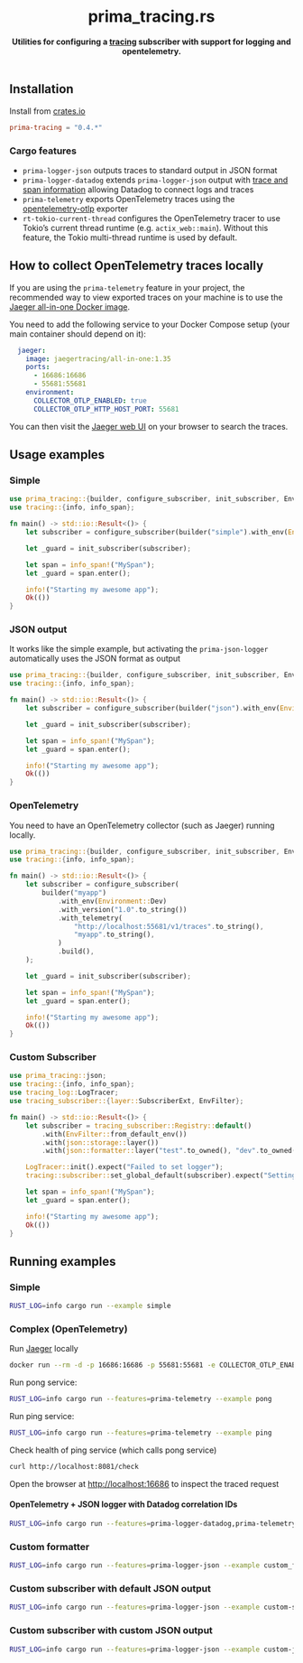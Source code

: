 <h1 align="center">prima_tracing.rs</h1>
<div align="center">
 <strong>
  Utilities for configuring a <a href="https://github.com/tokio-rs/tracing">tracing</a> subscriber with support for logging and opentelemetry.
 </strong>
</div>

<br />

## Installation

Install from [crates.io](https://crates.io/crates/prima-tracing)

```toml
prima-tracing = "0.4.*"
```

### Cargo features

- `prima-logger-json` outputs traces to standard output in JSON format
- `prima-logger-datadog` extends `prima-logger-json` output
  with [trace and span information](https://docs.datadoghq.com/tracing/connect_logs_and_traces/opentelemetry/) allowing
  Datadog to connect logs and traces
- `prima-telemetry` exports OpenTelemetry traces using the [opentelemetry-otlp](https://crates.io/crates/opentelemetry-otlp) exporter
- `rt-tokio-current-thread` configures the OpenTelemetry tracer to use Tokio’s current thread runtime
  (e.g. `actix_web::main`). Without this feature, the Tokio multi-thread runtime is used by default.

## How to collect OpenTelemetry traces locally

If you are using the `prima-telemetry` feature in your project, the recommended way to view exported traces on your machine is to use the [Jaeger all-in-one Docker image](https://hub.docker.com/r/jaegertracing/opentelemetry-all-in-one/).

You need to add the following service to your Docker Compose setup (your main container should depend on it):
```yaml
  jaeger:
    image: jaegertracing/all-in-one:1.35
    ports:
      - 16686:16686
      - 55681:55681
    environment:
      COLLECTOR_OTLP_ENABLED: true
      COLLECTOR_OTLP_HTTP_HOST_PORT: 55681
```
You can then visit the [Jaeger web UI](http://localhost:16686/search) on your browser to search the traces.

## Usage examples

### Simple

```rust
use prima_tracing::{builder, configure_subscriber, init_subscriber, Environment};
use tracing::{info, info_span};

fn main() -> std::io::Result<()> {
    let subscriber = configure_subscriber(builder("simple").with_env(Environment::Dev).build());

    let _guard = init_subscriber(subscriber);

    let span = info_span!("MySpan");
    let _guard = span.enter();

    info!("Starting my awesome app");
    Ok(())
}
```

### JSON output

It works like the simple example, but activating the `prima-json-logger` automatically uses the JSON format as output

```rust
use prima_tracing::{builder, configure_subscriber, init_subscriber, Environment};
use tracing::{info, info_span};

fn main() -> std::io::Result<()> {
    let subscriber = configure_subscriber(builder("json").with_env(Environment::Dev).build());

    let _guard = init_subscriber(subscriber);

    let span = info_span!("MySpan");
    let _guard = span.enter();

    info!("Starting my awesome app");
    Ok(())
}

```

### OpenTelemetry

You need to have an OpenTelemetry collector (such as Jaeger) running locally.

```rust
use prima_tracing::{builder, configure_subscriber, init_subscriber, Environment};
use tracing::{info, info_span};

fn main() -> std::io::Result<()> {
    let subscriber = configure_subscriber(
        builder("myapp")
            .with_env(Environment::Dev)
            .with_version("1.0".to_string())
            .with_telemetry(
                "http://localhost:55681/v1/traces".to_string(),
                "myapp".to_string(),
            )
            .build(),
    );

    let _guard = init_subscriber(subscriber);

    let span = info_span!("MySpan");
    let _guard = span.enter();

    info!("Starting my awesome app");
    Ok(())
}

```

### Custom Subscriber

```rust
use prima_tracing::json;
use tracing::{info, info_span};
use tracing_log::LogTracer;
use tracing_subscriber::{layer::SubscriberExt, EnvFilter};

fn main() -> std::io::Result<()> {
    let subscriber = tracing_subscriber::Registry::default()
        .with(EnvFilter::from_default_env())
        .with(json::storage::layer())
        .with(json::formatter::layer("test".to_owned(), "dev".to_owned()));

    LogTracer::init().expect("Failed to set logger");
    tracing::subscriber::set_global_default(subscriber).expect("Setting default subscriber failed");

    let span = info_span!("MySpan");
    let _guard = span.enter();

    info!("Starting my awesome app");
    Ok(())
}
```

## Running examples

### Simple

```sh
RUST_LOG=info cargo run --example simple
```

### Complex (OpenTelemetry)

Run [Jaeger](https://www.jaegertracing.io) locally

```sh
docker run --rm -d -p 16686:16686 -p 55681:55681 -e COLLECTOR_OTLP_ENABLED=true -e COLLECTOR_OTLP_HTTP_HOST_PORT=55681 jaegertracing/all-in-one:1.35
```

Run pong service:

```sh
RUST_LOG=info cargo run --features=prima-telemetry --example pong
```

Run ping service:

```sh
RUST_LOG=info cargo run --features=prima-telemetry --example ping
```

Check health of ping service (which calls pong service)

```sh
curl http://localhost:8081/check
```

Open the browser at <http://localhost:16686> to inspect the traced request

#### OpenTelemetry + JSON logger with Datadog correlation IDs

```sh
RUST_LOG=info cargo run --features=prima-logger-datadog,prima-telemetry --example datadog_json_logger
```

### Custom formatter

```sh
RUST_LOG=info cargo run --features=prima-logger-json --example custom_formatter
```

### Custom subscriber with default JSON output

```sh
RUST_LOG=info cargo run --features=prima-logger-json --example custom-subscriber
```

### Custom subscriber with custom JSON output

```sh
RUST_LOG=info cargo run --features=prima-logger-json --example custom-json-subscriber
```
